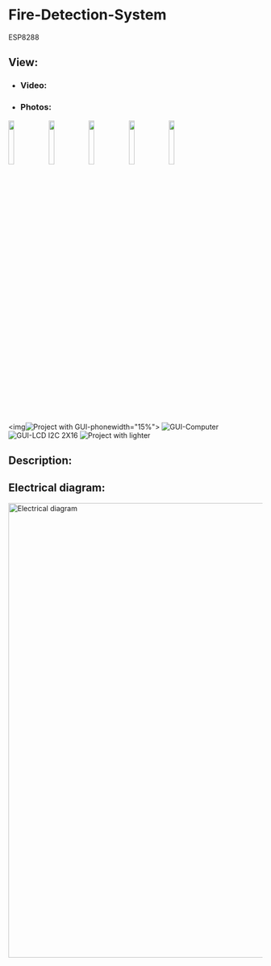 # Fire-Detection-System

ESP8288

## View:
- ### Video:

- ### Photos:

<img src="(![Project with GUI-phone](https://github.com/user-attachments/assets/6488e4da-5b37-48d6-8eae-b4324ced96be)
" width="15%"></img> <img src="https://user-images.githubusercontent.com/96941609/227784083-b1a2a269-6ddc-4171-aff7-53a282d1592e.jpg" width="15%"></img> <img src="https://user-images.githubusercontent.com/96941609/227784084-c19cec82-79f6-48cb-9a64-520c57b61361.jpg" width="15%"></img> <img src="https://user-images.githubusercontent.com/96941609/227784093-3b3ce2e0-badb-46a0-94c4-83cdf191aa7b.jpg" width="15%"></img> <img src="https://user-images.githubusercontent.com/96941609/227784095-9250588e-16a3-4092-9a58-9cd7c17b994b.jpg" width="15%"></img> 


<img![Project with GUI-phone](https://github.com/user-attachments/assets/302fe537-3933-4a98-8770-11d751a64caa)width="15%"></img>
![GUI-Computer](https://github.com/user-attachments/assets/cfe1504e-c093-447e-a5c6-2fea8bb7ef01)
![GUI-LCD I2C 2X16](https://github.com/user-attachments/assets/45ecedb3-f161-4676-9b5b-75babf77064a)
![Project with lighter](https://github.com/user-attachments/assets/7e94e1fc-8e90-4af9-aafb-625ea394c0aa)

## Description:
## Electrical diagram:
<img width="902" alt="Electrical diagram" src="https://github.com/user-attachments/assets/1880fa60-6480-4ad0-aa2c-f4179d125edc">
